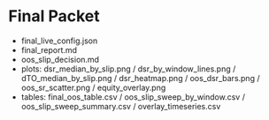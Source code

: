 # Final Packet

- final_live_config.json
- final_report.md
- oos_slip_decision.md
- plots: dsr_median_by_slip.png / dsr_by_window_lines.png / dTO_median_by_slip.png / dsr_heatmap.png / oos_dsr_bars.png / oos_sr_scatter.png / equity_overlay.png
- tables: final_oos_table.csv / oos_slip_sweep_by_window.csv / oos_slip_sweep_summary.csv / overlay_timeseries.csv
